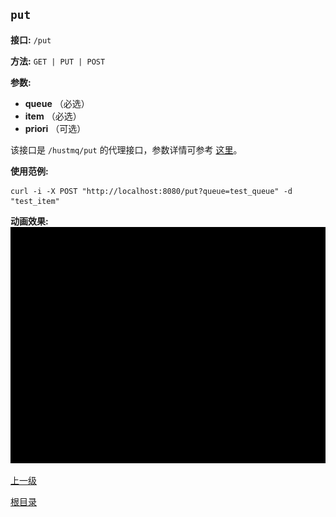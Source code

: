 `put`
----------

**接口:** `/put`

**方法:** `GET | PUT | POST`

**参数:**  

*  **queue** （必选）
*  **item** （必选）
*  **priori** （可选）

该接口是 `/hustmq/put` 的代理接口，参数详情可参考 [这里](../hustmq/put.md)。

**使用范例:**

    curl -i -X POST "http://localhost:8080/put?queue=test_queue" -d "test_item"

**动画效果:**
![put](put.gif)

[上一级](../ha.md)

[根目录](../../index.md)